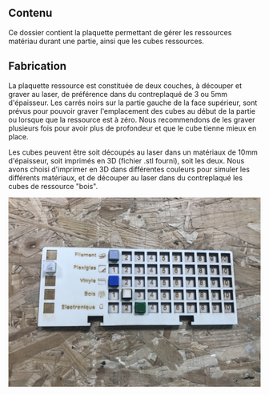 ## Contenu

Ce dossier contient la plaquette permettant de gérer les ressources matériau durant une partie, ainsi que les cubes ressources.

## Fabrication

La plaquette ressource est constituée de deux couches, à découper et graver au laser, de préférence dans du contreplaqué de 3 ou 5mm d'épaisseur.
Les carrés noirs sur la partie gauche de la face supérieur, sont prévus pour pouvoir graver l'emplacement des cubes au début de la partie ou lorsque que la ressource est à zéro. Nous recommendons de les graver plusieurs fois pour avoir plus de profondeur et que le cube tienne mieux en place.

Les cubes peuvent être soit découpés au laser dans un matériaux de 10mm d'épaisseur, soit imprimés en 3D (fichier .stl fourni), soit les deux. Nous avons choisi d'imprimer en 3D dans différentes couleurs pour simuler les différents matériaux, et de découper au laser dans du contreplaqué les cubes de ressource "bois".

![Plaque de ressource Makers' Quest](34D27C2C-18E3-49F5-998D-5F44F96B05FC_1_201_a.jpeg)
